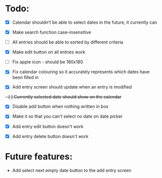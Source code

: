 # Todo:
- [x] Calendar shouldn't be able to select dates in the future, it currently can

- [x] Make search function case-insensitive

- [ ] All entries should be able to sorted by different criteria

- [x] Make edit button on all entries work

- [ ] Fix apple icon - should be 180x180

- [x] Fix calendar colouring so it accurately represents which dates have been filled in

- [x] Add entry screen should update when an entry is modified

~~- [ ] Currently selected date should show on the calendar~~

- [x] Disable add button when nothing written in box

- [x] Make it so that you can't select no date on date picker

- [x] Add entry edit button doesn't work

- [x] Add entry delete button doesn't work

# Future features:

- Add select next empty date button to the add entry screen